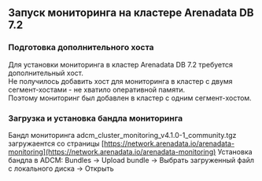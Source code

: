 ## Запуск мониторинга на кластере Arenadata DB 7.2 ##   
   
### Подготовка дополнительного хоста ###
Для установки мониторинга в кластер Arenadata DB 7.2 требуется дополнительный хост.   
Не получилось добавить хост для мониторинга в кластер с двумя сегмент-хостами - не хватило оперативной памяти.   
Поэтому мониторинг был добавлен в кластер с одним сегмент-хостом.

### Загрузка и установка бандла мониторинга ###
Бандл мониторинга adcm_cluster_monitoring_v4.1.0-1_community.tgz загружаентся со страницы
[https://network.arenadata.io/arenadata-monitoring](https://network.arenadata.io/arenadata-monitoring)
Установка бандла в ADCM:
Bundles -> Upload bundle -> Выбрать загруженный файл с локального диска -> Открыть
